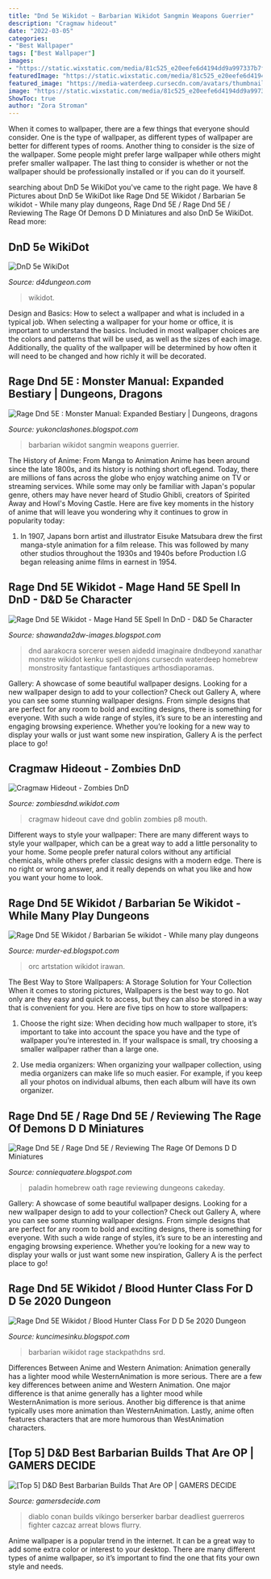 ```yaml
---
title: "Dnd 5e Wikidot ~ Barbarian Wikidot Sangmin Weapons Guerrier"
description: "Cragmaw hideout"
date: "2022-03-05"
categories:
- "Best Wallpaper"
tags: ["Best Wallpaper"]
images:
- "https://static.wixstatic.com/media/81c525_e20eefe6d4194dd9a997337b7f1681e0~mv2.png/v1/fit/w_1000%2Ch_1000%2Cal_c/file.png"
featuredImage: "https://static.wixstatic.com/media/81c525_e20eefe6d4194dd9a997337b7f1681e0~mv2.png/v1/fit/w_1000%2Ch_1000%2Cal_c/file.png"
featured_image: "https://media-waterdeep.cursecdn.com/avatars/thumbnails/8/442/1000/1000/636306375308939571.jpeg"
image: "https://static.wixstatic.com/media/81c525_e20eefe6d4194dd9a997337b7f1681e0~mv2.png/v1/fit/w_1000%2Ch_1000%2Cal_c/file.png"
ShowToc: true
author: "Zora Stroman"
---
```



When it comes to wallpaper, there are a few things that everyone should consider. One is the type of wallpaper, as different types of wallpaper are better for different types of rooms. Another thing to consider is the size of the wallpaper. Some people might prefer large wallpaper while others might prefer smaller wallpaper. The last thing to consider is whether or not the wallpaper should be professionally installed or if you can do it yourself.

	

		
searching about DnD 5e WikiDot you've came to the right page. We have 8 Pictures about DnD 5e WikiDot like Rage Dnd 5E Wikidot / Barbarian 5e wikidot - While many play dungeons, Rage Dnd 5E / Rage Dnd 5E / Reviewing The Rage Of Demons D D Miniatures and also DnD 5e WikiDot. Read more:
		
    
## DnD 5e WikiDot

<img loading=lazy src="https://static.wixstatic.com/media/81c525_e20eefe6d4194dd9a997337b7f1681e0~mv2.png/v1/fit/w_1000%2Ch_1000%2Cal_c/file.png" onerror="this.onerror=null;this.src='https://tse1.mm.bing.net/th?id=OIP.mTX1ooeRyEOGMA_GNmS8FAHaEH&amp;pid=15.1';" alt="DnD 5e WikiDot">

_Source: d4dungeon.com_

>wikidot. 

	

Design and Basics: How to select a wallpaper and what is included in a typical job.
When selecting a wallpaper for your home or office, it is important to understand the basics. Included in most wallpaper choices are the colors and patterns that will be used, as well as the sizes of each image. Additionally, the quality of the wallpaper will be determined by how often it will need to be changed and how richly it will be decorated.

    
## Rage Dnd 5E : Monster Manual: Expanded Bestiary | Dungeons, Dragons

<img loading=lazy src="https://avatars.mds.yandex.net/get-pdb/2431758/22132a8d-28a4-486f-bb5c-8b2beb83fa97/s1200?webp=false" onerror="this.onerror=null;this.src='https://tse4.mm.bing.net/th?id=OIP.ezk6cQkD8lXJLiHRZZ6xIwHaJN&amp;pid=15.1';" alt="Rage Dnd 5E : Monster Manual: Expanded Bestiary | Dungeons, dragons">

_Source: yukonclashones.blogspot.com_

>barbarian wikidot sangmin weapons guerrier. 

	

The History of Anime: From Manga to Animation
Anime has been around since the late 1800s, and its history is nothing short ofLegend. Today, there are millions of fans across the globe who enjoy watching anime on TV or streaming services. While some may only be familiar with Japan's popular genre, others may have never heard of Studio Ghibli, creators of Spirited Away and Howl's Moving Castle. Here are five key moments in the history of anime that will leave you wondering why it continues to grow in popularity today:
1) In 1907, Japans born artist and illustrator Eisuke Matsubara drew the first manga-style animation for a film release. This was followed by many other studios throughout the 1930s and 1940s before Production I.G began releasing anime films in earnest in 1954.

    
## Rage Dnd 5E Wikidot - Mage Hand 5E Spell In DnD - D&amp;D 5e Character

<img loading=lazy src="https://media-waterdeep.cursecdn.com/avatars/thumbnails/8/442/1000/1000/636306375308939571.jpeg" onerror="this.onerror=null;this.src='https://tse1.mm.bing.net/th?id=OIP.IFOyzXZFmHALfGJBEcS4PwHaI0&amp;pid=15.1';" alt="Rage Dnd 5E Wikidot - Mage Hand 5E Spell In DnD - D&amp;D 5e Character">

_Source: shawanda2dw-images.blogspot.com_

>dnd aarakocra sorcerer wesen aidedd imaginaire dndbeyond xanathar monstre wikidot kenku spell donjons cursecdn waterdeep homebrew monstrosity fantastique fantastiques arthosdiaporamas. 

	

Gallery: A showcase of some beautiful wallpaper designs.
Looking for a new wallpaper design to add to your collection? Check out Gallery A, where you can see some stunning wallpaper designs. From simple designs that are perfect for any room to bold and exciting designs, there is something for everyone. With such a wide range of styles, it’s sure to be an interesting and engaging browsing experience. Whether you’re looking for a new way to display your walls or just want some new inspiration, Gallery A is the perfect place to go!





	
	
    
## Cragmaw Hideout - Zombies DnD

<img loading=lazy src="http://3.bp.blogspot.com/-JTOnsGIq3ww/U_DwCp83eiI/AAAAAAAACEQ/hAlaUCh5Ooo/s1600/Cragmaw%2BHideout%2B2700%2Bx%2B1882.jpg" onerror="this.onerror=null;this.src='https://tse1.mm.bing.net/th?id=OIP.l8SfFWizn-aDjuQDh7P-WgHaFK&amp;pid=15.1';" alt="Cragmaw Hideout - Zombies DnD">

_Source: zombiesdnd.wikidot.com_

>cragmaw hideout cave dnd goblin zombies p8 mouth. 

	

Different ways to style your wallpaper:
There are many different ways to style your wallpaper, which can be a great way to add a little personality to your home. Some people prefer natural colors without any artificial chemicals, while others prefer classic designs with a modern edge. There is no right or wrong answer, and it really depends on what you like and how you want your home to look.

    
## Rage Dnd 5E Wikidot / Barbarian 5e Wikidot - While Many Play Dungeons

<img loading=lazy src="https://cdna.artstation.com/p/assets/images/images/018/300/306/large/ernesto-irawan-bozug-jpg.jpg?1558876907" onerror="this.onerror=null;this.src='https://tse3.mm.bing.net/th?id=OIP.72VFgh7PpY3i0dHGjSouNAHaKM&amp;pid=15.1';" alt="Rage Dnd 5E Wikidot / Barbarian 5e wikidot - While many play dungeons">

_Source: murder-ed.blogspot.com_

>orc artstation wikidot irawan. 

	

The Best Way to Store Wallpapers: A Storage Solution for Your Collection
When it comes to storing pictures, Wallpapers is the best way to go. Not only are they easy and quick to access, but they can also be stored in a way that is convenient for you. Here are five tips on how to store wallpapers:
1) Choose the right size: When deciding how much wallpaper to store, it’s important to take into account the space you have and the type of wallpaper you’re interested in. If your wallspace is small, try choosing a smaller wallpaper rather than a large one.

2) Use media organizers: When organizing your wallpaper collection, using media organizers can make life so much easier. For example, if you keep all your photos on individual albums, then each album will have its own organizer.

    
## Rage Dnd 5E / Rage Dnd 5E / Reviewing The Rage Of Demons D D Miniatures

<img loading=lazy src="https://i.pinimg.com/736x/94/56/b9/9456b93ef7f2accf67053aeaaa52ccdb.jpg" onerror="this.onerror=null;this.src='https://tse1.mm.bing.net/th?id=OIP.kqY4GuZmZcw8n8xE6orR4AHaKi&amp;pid=15.1';" alt="Rage Dnd 5E / Rage Dnd 5E / Reviewing The Rage Of Demons D D Miniatures">

_Source: conniequatere.blogspot.com_

>paladin homebrew oath rage reviewing dungeons cakeday. 

	

Gallery: A showcase of some beautiful wallpaper designs.
Looking for a new wallpaper design to add to your collection? Check out Gallery A, where you can see some stunning wallpaper designs. From simple designs that are perfect for any room to bold and exciting designs, there is something for everyone. With such a wide range of styles, it’s sure to be an interesting and engaging browsing experience. Whether you’re looking for a new way to display your walls or just want some new inspiration, Gallery A is the perfect place to go!





	
	
    
## Rage Dnd 5E Wikidot / Blood Hunter Class For D D 5e 2020 Dungeon

<img loading=lazy src="https://www.nerdsandscoundrels.com/wp-content/uploads/2020/12/barbarian-5e-678x381.jpg" onerror="this.onerror=null;this.src='https://tse1.mm.bing.net/th?id=OIP.rXju3inD1AdgLCbUNEiWcQHaEK&amp;pid=15.1';" alt="Rage Dnd 5E Wikidot / Blood Hunter Class For D D 5e 2020 Dungeon">

_Source: kuncimesinku.blogspot.com_

>barbarian wikidot rage stackpathdns srd. 

	

Differences Between Anime and Western Animation: Animation generally has a lighter mood while WesternAnimation is more serious.
There are a few key differences between anime and Western Animation. One major difference is that anime generally has a lighter mood while WesternAnimation is more serious. Another big difference is that anime typically uses more animation than WesternAnimation. Lastly, anime often features characters that are more humorous than WestAnimation characters.

    
## [Top 5] D&amp;D Best Barbarian Builds That Are OP | GAMERS DECIDE

<img loading=lazy src="https://www.gamersdecide.com/sites/default/files/authors/u156559/barbarian_fighter.jpg" onerror="this.onerror=null;this.src='https://tse2.mm.bing.net/th?id=OIP.d9H3vxRYOn7pCpt2nWA-2wHaKd&amp;pid=15.1';" alt="[Top 5] D&amp;D Best Barbarian Builds That Are OP | GAMERS DECIDE">

_Source: gamersdecide.com_

>diablo conan builds vikingo berserker barbar deadliest guerreros fighter cazcaz arreat blows flurry. 

	

Anime wallpaper is a popular trend in the internet. It can be a great way to add some extra color or interest to your desktop. There are many different types of anime wallpaper, so it’s important to find the one that fits your own style and needs.

